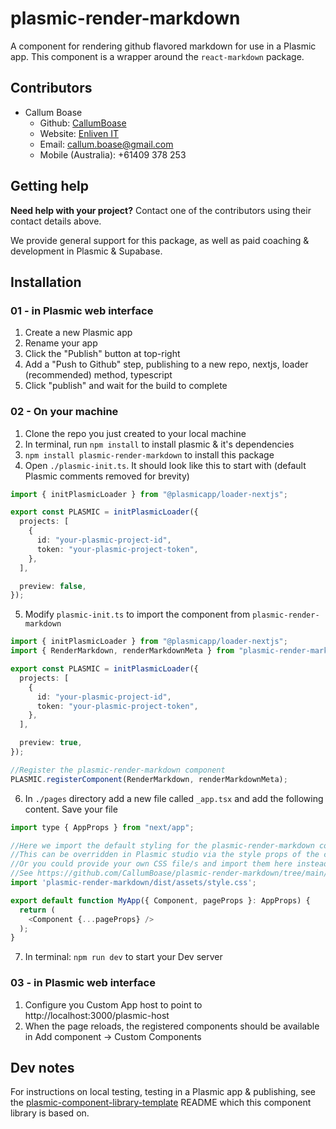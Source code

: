 # plasmic-render-markdown
A component for rendering github flavored markdown for use in a Plasmic app. This component is a wrapper around the `react-markdown` package.

## Contributors
- Callum Boase
   * Github: [CallumBoase](https://github.com/CallumBoase)
   * Website: [Enliven IT](https://enliven-it.com.au/contact)
   * Email: callum.boase@gmail.com
   * Mobile (Australia): +61409 378 253

## Getting help
**Need help with your project?**
Contact one of the contributors using their contact details above.

We provide general support for this package, as well as paid coaching & development in Plasmic & Supabase.

## Installation

### 01 - in Plasmic web interface
1. Create a new Plasmic app
2. Rename your app
3. Click the "Publish" button at top-right
4. Add a "Push to Github" step, publishing to a new repo, nextjs, loader (recommended) method, typescript
5. Click "publish" and wait for the build to complete

### 02 - On your machine
1. Clone the repo you just created to your local machine
2. In terminal, run `npm install` to install plasmic & it's dependencies
3. `npm install plasmic-render-markdown` to install this package
4. Open `./plasmic-init.ts`. It should look like this to start with (default Plasmic comments removed for brevity)
```ts
import { initPlasmicLoader } from "@plasmicapp/loader-nextjs";

export const PLASMIC = initPlasmicLoader({
  projects: [
    {
      id: "your-plasmic-project-id",
      token: "your-plasmic-project-token",
    },
  ],

  preview: false,
});

```
5. Modify `plasmic-init.ts` to import the component from `plasmic-render-markdown`
```ts
import { initPlasmicLoader } from "@plasmicapp/loader-nextjs";
import { RenderMarkdown, renderMarkdownMeta } from "plasmic-render-markdown";

export const PLASMIC = initPlasmicLoader({
  projects: [
    {
      id: "your-plasmic-project-id",
      token: "your-plasmic-project-token",
    },
  ],

  preview: true,
});

//Register the plasmic-render-markdown component
PLASMIC.registerComponent(RenderMarkdown, renderMarkdownMeta);

```
6. In `./pages` directory add a new file called `_app.tsx` and add the following content. Save your file
```js
import type { AppProps } from "next/app";

//Here we import the default styling for the plasmic-render-markdown component
//This can be overridden in Plasmic studio via the style props of the component
//Or you could provide your own CSS file/s and import them here instead
//See https://github.com/CallumBoase/plasmic-render-markdown/tree/main/lib/components/RenderMarkdown/light-theme for raw unbundled CSS files
import 'plasmic-render-markdown/dist/assets/style.css';

export default function MyApp({ Component, pageProps }: AppProps) {
  return (
    <Component {...pageProps} />
  );
}
```
7. In terminal: `npm run dev` to start your Dev server


### 03 - in Plasmic web interface
1. Configure you Custom App host to point to http://localhost:3000/plasmic-host
2. When the page reloads, the registered components should be available in Add component -> Custom Components

## Dev notes
For instructions on local testing, testing in a Plasmic app & publishing, see the [plasmic-component-library-template](https://github.com/CallumBoase/plasmic-component-library-template/blob/main/README.md) README which this component library is based on.


